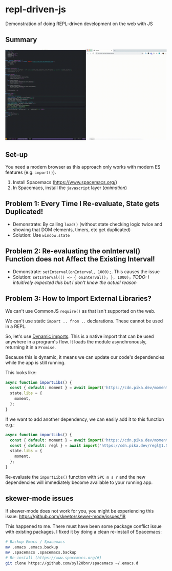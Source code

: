 # repl-driven-js

Demonstration of doing REPL-driven development on the web with JS

## Summary

![Demo](demo/summary.gif)

## Set-up

You need a modern browser as this approach only works with modern ES features (e.g. `import()`).

1. Install Spacemacs (https://www.spacemacs.org/)
2. In Spacemacs, install the `javascript` layer (_animation_)

## Problem 1: Every Time I Re-evaluate, State gets Duplicated!

- Demonstrate: By calling `load()` (without state checking logic twice and showing that DOM elements, timers, etc get duplicated)
- Solution: Use `window.state`

## Problem 2: Re-evaluating the onInterval() Function does not Affect the Existing Interval!

- Demonstrate: `setInterval(onInterval, 1000);`. This causes the issue
- Solution: `setInterval(() => { onInterval(); }, 1000);` _TODO: I intuitively expected this but I don't know the actual reason_

## Problem 3: How to Import External Libraries?

We can't use CommonJS `require()` as that isn't supported on the web.

We can't use static `import .. from ..` declarations. These cannot be used in a REPL.

So, let's use [Dynamic imports](https://developer.mozilla.org/en-US/docs/Web/JavaScript/Reference/Statements/import#Dynamic_Imports). This is a native import that can be used anywhere in a program's flow. It loads the module asynchronously, returning it in a `Promise`.

Because this is dynamic, it means we can update our code's dependencies while the app is still running.

This looks like:

```js
async function importLibs() {
  const { default: moment } = await import('https://cdn.pika.dev/moment@2.26.0');
  state.libs = {
    moment,
  };
}
```

If we want to add another dependency, we can easily add it to this function e.g.:

```js
async function importLibs() {
  const { default: moment } = await import('https://cdn.pika.dev/moment@2.26.0');
  const { default: regl } = await import('https://cdn.pika.dev/regl@1.5.0'); // <-- new line
  state.libs = {
    moment,
  };
}
```

Re-evaluate the `importLibs()` function with `SPC m s r` and the new dependencies will immediately become available to your running app.

## skewer-mode issues

If skewer-mode does not work for you, you might be experiencing this issue: https://github.com/skeeto/skewer-mode/issues/18

This happened to me. There must have been some package conflict issue with existing packages. I fixed it by doing a clean re-install of Spacemacs:

```sh
# Backup Emacs / Spacemacs
mv .emacs .emacs.backup
mv .spacemacs .spacemacs.backup
# Re-install (https://www.spacemacs.org/#)
git clone https://github.com/syl20bnr/spacemacs ~/.emacs.d
```

